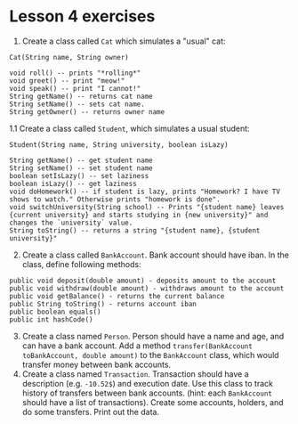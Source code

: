 # Lesson 4 exercises

1. Create a class called `Cat` which simulates a "usual" cat:
```
Cat(String name, String owner)

void roll() -- prints "*rolling*"
void greet() -- print "meow!"
void speak() -- print "I cannot!"
String getName() -- returns cat name
String setName() -- sets cat name.
String getOwner() -- returns owner name
```

1.1 Create a class called `Student`, which simulates a usual student:
```
Student(String name, String university, boolean isLazy)

String getName() -- get student name
String setName() -- set student name
boolean setIsLazy() -- set laziness
boolean isLazy() -- get laziness
void doHomework() -- if student is lazy, prints "Homework? I have TV shows to watch." Otherwise prints "homework is done".
void switchUniversity(String school) -- Prints "{student name} leaves {current university} and starts studying in {new university}" and changes the `university` value.
String toString() -- returns a string "{student name}, {student university}"
```

2. Create a class called `BankAccount`. 
Bank account should have iban. 
In the class, define following methods:

```
public void deposit(double amount) - deposits amount to the account
public void withdraw(double amount) - withdraws amount to the account
public void getBalance() - returns the current balance
public String toString() - returns account iban
public boolean equals()
public int hashCode()
```
3. Create a class named `Person`. 
Person should have a name and age, and can have a bank account.
Add a method `transfer(BankAccount toBankAccount, double amount)` to the `BankAccount` class, 
which would transfer money between bank accounts.
4. Create a class named `Transaction`.
Transaction should have a description (e.g. `-10.52$`) and execution date.
Use this class to track history of transfers between bank accounts. 
(hint: each `BankAccount` should have a list of transactions).
Create some accounts, holders, and do some transfers. Print out the data.






